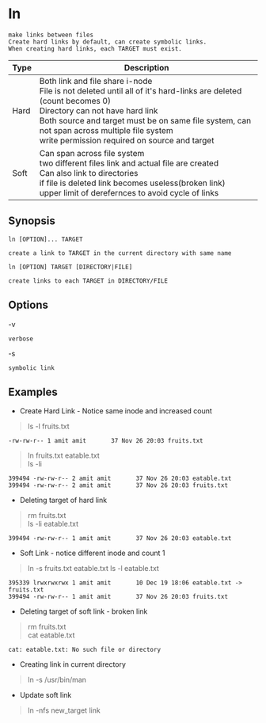 # ln

    make links between files
    Create hard links by default, can create symbolic links.
    When creating hard links, each TARGET must exist.

|Type|Description|
|--|--|
|Hard|Both link and file share i-node <br>File is not deleted until all of it's hard-links are deleted (count becomes 0)<br>Directory can not have hard link<br>Both source and target must be on same file system, can not span across multiple file system<br>write permission required on source and target|
|Soft|Can span across file system<br>two different files link and actual file are created<br>Can also link to directories<br>if file is deleted link becomes useless(broken link)<br>upper limit of derefernces to avoid cycle of links|

## Synopsis

`ln [OPTION]... TARGET`

    create a link to TARGET in the current directory with same name
`ln [OPTION] TARGET [DIRECTORY|FILE]`

    create links to each TARGET in DIRECTORY/FILE

## Options

-v

    verbose
-s

    symbolic link

## Examples

* Create Hard Link - Notice same inode and increased count

> ls -l fruits.txt

    -rw-rw-r-- 1 amit amit       37 Nov 26 20:03 fruits.txt
> ln fruits.txt eatable.txt  
> ls -li

    399494 -rw-rw-r-- 2 amit amit       37 Nov 26 20:03 eatable.txt
    399494 -rw-rw-r-- 2 amit amit       37 Nov 26 20:03 fruits.txt

* Deleting target of hard link

> rm fruits.txt  
> ls -li eatable.txt

    399494 -rw-rw-r-- 1 amit amit       37 Nov 26 20:03 eatable.txt

* Soft Link - notice different inode and count 1

> ln -s fruits.txt eatable.txt
> ls -l eatable.txt

    395339 lrwxrwxrwx 1 amit amit       10 Dec 19 18:06 eatable.txt -> fruits.txt
    399494 -rw-rw-r-- 1 amit amit       37 Nov 26 20:03 fruits.txt

* Deleting target of soft link - broken link

> rm fruits.txt  
> cat eatable.txt

    cat: eatable.txt: No such file or directory

* Creating link in current directory

> ln -s /usr/bin/man

* Update soft link

> ln -nfs new_target link
